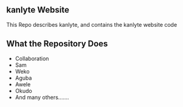 ## kanlyte Website
This Repo describes kanlyte, and contains the kanlyte website code
## What the Repository Does

- Collaboration
- Sam
- Weko
- Aguba
- Awele
- Okudo
- And many others.......
